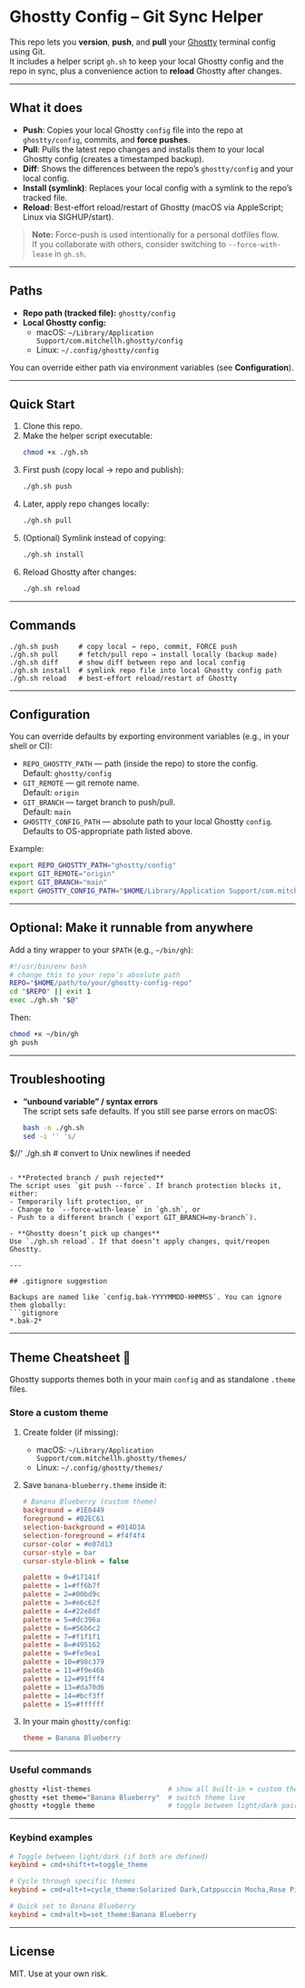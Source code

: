 # Ghostty Config – Git Sync Helper

This repo lets you **version**, **push**, and **pull** your [Ghostty](https://ghostty.org/) terminal config using Git.  
It includes a helper script `gh.sh` to keep your local Ghostty config and the repo in sync,
plus a convenience action to **reload** Ghostty after changes.

---

## What it does

- **Push**: Copies your local Ghostty `config` file into the repo at `ghostty/config`, commits, and **force pushes**.
- **Pull**: Pulls the latest repo changes and installs them to your local Ghostty config (creates a timestamped backup).
- **Diff**: Shows the differences between the repo’s `ghostty/config` and your local config.
- **Install (symlink)**: Replaces your local config with a symlink to the repo’s tracked file.
- **Reload**: Best-effort reload/restart of Ghostty (macOS via AppleScript; Linux via SIGHUP/start).

> **Note:** Force-push is used intentionally for a personal dotfiles flow.  
> If you collaborate with others, consider switching to `--force-with-lease` in `gh.sh`.

---

## Paths

- **Repo path (tracked file):** `ghostty/config`
- **Local Ghostty config:**
  - macOS: `~/Library/Application Support/com.mitchellh.ghostty/config`
  - Linux: `~/.config/ghostty/config`

You can override either path via environment variables (see **Configuration**).

---

## Quick Start

1. Clone this repo.
2. Make the helper script executable:
   ```bash
   chmod +x ./gh.sh
   ```
3. First push (copy local → repo and publish):
   ```bash
   ./gh.sh push
   ```
4. Later, apply repo changes locally:
   ```bash
   ./gh.sh pull
   ```
5. (Optional) Symlink instead of copying:
   ```bash
   ./gh.sh install
   ```
6. Reload Ghostty after changes:
   ```bash
   ./gh.sh reload
   ```

---

## Commands

```text
./gh.sh push     # copy local → repo, commit, FORCE push
./gh.sh pull     # fetch/pull repo → install locally (backup made)
./gh.sh diff     # show diff between repo and local config
./gh.sh install  # symlink repo file into local Ghostty config path
./gh.sh reload   # best-effort reload/restart of Ghostty
```

---

## Configuration

You can override defaults by exporting environment variables (e.g., in your shell or CI):

- `REPO_GHOSTTY_PATH` — path (inside the repo) to store the config.  
  Default: `ghostty/config`
- `GIT_REMOTE` — git remote name.  
  Default: `origin`
- `GIT_BRANCH` — target branch to push/pull.  
  Default: `main`
- `GHOSTTY_CONFIG_PATH` — absolute path to your local Ghostty `config`.  
  Defaults to OS-appropriate path listed above.

Example:
```bash
export REPO_GHOSTTY_PATH="ghostty/config"
export GIT_REMOTE="origin"
export GIT_BRANCH="main"
export GHOSTTY_CONFIG_PATH="$HOME/Library/Application Support/com.mitchellh.ghostty/config"
```

---

## Optional: Make it runnable from anywhere

Add a tiny wrapper to your `$PATH` (e.g., `~/bin/gh`):

```bash
#!/usr/bin/env bash
# change this to your repo’s absolute path
REPO="$HOME/path/to/your/ghostty-config-repo"
cd "$REPO" || exit 1
exec ./gh.sh "$@"
```

Then:
```bash
chmod +x ~/bin/gh
gh push
```

---

## Troubleshooting

- **“unbound variable” / syntax errors**  
  The script sets safe defaults. If you still see parse errors on macOS:
  ```bash
  bash -n ./gh.sh
  sed -i '' 's/
$//' ./gh.sh   # convert to Unix newlines if needed
  ```

- **Protected branch / push rejected**  
  The script uses `git push --force`. If branch protection blocks it, either:
  - Temporarily lift protection, or
  - Change to `--force-with-lease` in `gh.sh`, or
  - Push to a different branch (`export GIT_BRANCH=my-branch`).

- **Ghostty doesn’t pick up changes**  
  Use `./gh.sh reload`. If that doesn’t apply changes, quit/reopen Ghostty.

---

## .gitignore suggestion

Backups are named like `config.bak-YYYYMMDD-HHMMSS`. You can ignore them globally:
```gitignore
*.bak-2*
```

---

## Theme Cheatsheet 🎨

Ghostty supports themes both in your main `config` and as standalone `.theme` files.

### Store a custom theme

1. Create folder (if missing):
   - macOS: `~/Library/Application Support/com.mitchellh.ghostty/themes/`
   - Linux: `~/.config/ghostty/themes/`

2. Save `banana-blueberry.theme` inside it:
   ```ini
   # Banana Blueberry (custom theme)
   background = #1E0449
   foreground = #B2EC61
   selection-background = #014D3A
   selection-foreground = #f4f4f4
   cursor-color = #e07d13
   cursor-style = bar
   cursor-style-blink = false

   palette = 0=#17141f
   palette = 1=#ff6b7f
   palette = 2=#00bd9c
   palette = 3=#e6c62f
   palette = 4=#22e8df
   palette = 5=#dc396a
   palette = 6=#56b6c2
   palette = 7=#f1f1f1
   palette = 8=#495162
   palette = 9=#fe9ea1
   palette = 10=#98c379
   palette = 11=#f9e46b
   palette = 12=#91fff4
   palette = 13=#da70d6
   palette = 14=#bcf3ff
   palette = 15=#ffffff
   ```

3. In your main `ghostty/config`:
   ```ini
   theme = Banana Blueberry
   ```

---

### Useful commands

```bash
ghostty +list-themes                   # show all built-in + custom themes
ghostty +set theme="Banana Blueberry"  # switch theme live
ghostty +toggle theme                  # toggle between light/dark pair
```

---

### Keybind examples

```ini
# Toggle between light/dark (if both are defined)
keybind = cmd+shift+t=toggle_theme

# Cycle through specific themes
keybind = cmd+alt+t=cycle_theme:Solarized Dark,Catppuccin Mocha,Rose Pine

# Quick set to Banana Blueberry
keybind = cmd+alt+b=set_theme:Banana Blueberry
```

---

## License

MIT. Use at your own risk.
